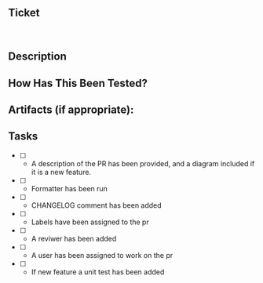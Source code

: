 ## Ticket  

<!--- Put ticket # if JIRA or name if Gitlab and link -->    

## Description 

<!--- Describe your changes in detail -->  

## How Has This Been Tested?  

<!--- Please describe in detail how you tested your changes. -->  

<!--- Include details of your testing environment, and the tests you ran to -->  

<!--- see how your change affects other areas of the code, etc. -->  

## Artifacts (if appropriate):  

<!--- Include videos and pictures that validate your work -->  

## Tasks

* [ ] - A description of the PR has been provided, and a diagram included if it is a new feature.
* [ ] - Formatter has been run
* [ ] - CHANGELOG comment has been added
* [ ] - Labels have been assigned to the pr
* [ ] - A reviwer has been added
* [ ] - A user has been assigned to work on the pr
* [ ] - If new feature a unit test has been added
